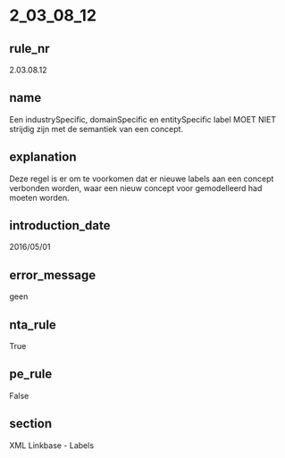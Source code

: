 # 2_03_08_12

## rule_nr
2.03.08.12

## name
Een industrySpecific, domainSpecific en entitySpecific label MOET NIET strijdig zijn met de semantiek van een concept.

## explanation
Deze regel is er om te voorkomen dat er nieuwe labels aan een concept verbonden worden, waar een nieuw concept voor gemodelleerd had moeten worden.

## introduction_date
2016/05/01

## error_message
geen

## nta_rule
True

## pe_rule
False

## section
XML Linkbase - Labels

